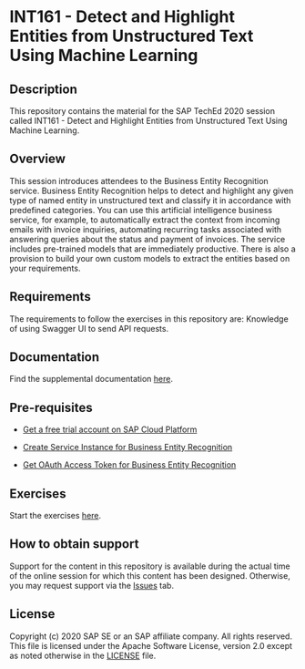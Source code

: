 # INT161 - Detect and Highlight Entities from Unstructured Text Using Machine Learning

## Description

This repository contains the material for the SAP TechEd 2020 session called INT161 - Detect and Highlight Entities from Unstructured Text Using Machine Learning.  

## Overview

This session introduces attendees to the Business Entity Recognition service. Business Entity Recognition helps to detect and highlight any given type of named entity in unstructured text and classify it in accordance with predefined categories. You can use this artificial intelligence business service, for example, to automatically extract the context from incoming emails with invoice inquiries, automating recurring tasks associated with answering queries about the status and payment of invoices.
The service includes pre-trained models that are immediately productive. There is also a provision to build your own custom models to extract the entities based on your requirements.

## Requirements

The requirements to follow the exercises in this repository are: Knowledge of using Swagger UI to send API requests.

## Documentation

Find the supplemental documentation [here](https://github.com/SAP-samples/teched2020-INT161/blob/master/INT161_Presentation.pdf).


## Pre-requisites

* [Get a free trial account on SAP Cloud Platform](https://developers.sap.com/tutorials/hcp-create-trial-account.html)

* [Create Service Instance for Business Entity Recognition](https://developers.sap.com/tutorials/cp-aibus-ber-service-instance.html)

* [Get OAuth Access Token for Business Entity Recognition](https://developers.sap.com/tutorials/cp-aibus-ber-web-oauth-token.html)


## Exercises

Start the exercises [here](https://github.com/SAP-samples/teched2020-INT161/blob/main/exercises/INT161_Workshop%20HandsOn.pdf).


## How to obtain support

Support for the content in this repository is available during the actual time of the online session for which this content has been designed. Otherwise, you may request support via the [Issues](../../issues) tab.

## License
Copyright (c) 2020 SAP SE or an SAP affiliate company. All rights reserved. This file is licensed under the Apache Software License, version 2.0 except as noted otherwise in the [LICENSE](LICENSES/Apache-2.0.txt) file.
